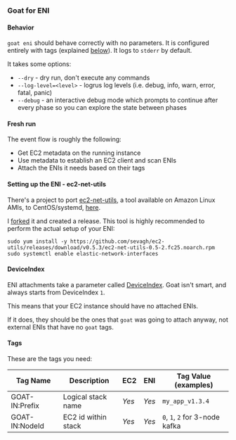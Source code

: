 ### Goat for ENI

#### Behavior

`goat eni` should behave correctly with no parameters. It is configured entirely with tags (explained [below](#tags)). It logs to `stderr` by default.

It takes some options:

* `--dry` - dry run, don't execute any commands
* `--log-level=<level>` - logrus log levels (i.e. debug, info, warn, error, fatal, panic)
* `--debug` - an interactive debug mode which prompts to continue after every phase so you can explore the state between phases

#### Fresh run

The event flow is roughly the following:

* Get EC2 metadata on the running instance
* Use metadata to establish an EC2 client and scan ENIs
* Attach the ENIs it needs based on their tags

#### Setting up the ENI - ec2-net-utils

There's a project to port [ec2-net-utils](https://docs.aws.amazon.com/AWSEC2/latest/UserGuide/using-eni.html#ec2-net-utils), a tool available on Amazon Linux AMIs, to CentOS/systemd, [here](https://github.com/etuttle/ec2-utils).

I [forked](https://github.com/sevagh/ec2-utils) it and created a release. This tool is highly recommended to perform the actual setup of your ENI:

```
sudo yum install -y https://github.com/sevagh/ec2-utils/releases/download/v0.5.3/ec2-net-utils-0.5-2.fc25.noarch.rpm
sudo systemctl enable elastic-network-interfaces
```

#### DeviceIndex

ENI attachments take a parameter called [DeviceIndex](https://docs.aws.amazon.com/AWSCloudFormation/latest/UserGuide/aws-resource-ec2-network-interface-attachment.html). Goat isn't smart, and always starts from DeviceIndex `1`.

This means that your EC2 instance should have no attached ENIs.

If it does, they should be the ones that `goat` was going to attach anyway, not external ENIs that have no `goat` tags.

#### Tags

These are the tags you need:

| Tag Name             | Description             | EC2     | ENI    | Tag Value (examples)                                             |
| -------------------- | ----------------------- | ------- | -----  | ---------------------------------------------------------------- |
| GOAT-IN:Prefix       | Logical stack name      | *Yes*   | *Yes*  | `my_app_v1.3.4`                                                  |
| GOAT-IN:NodeId       | EC2 id within stack     | *Yes*   | *Yes*  | `0`, `1`, `2` for 3-node kafka                                   |
